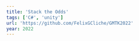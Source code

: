 ```yaml
---
title: 'Stack the Odds'
tags: ['C#', 'unity']
url: 'https://github.com/FelixGCliche/GMTK2022'
year: 2022
---
```


